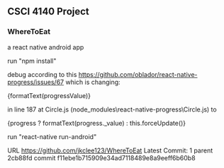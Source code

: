 ## CSCI 4140 Project
### WhereToEat

a react native android app

run "npm install"

debug according to this https://github.com/oblador/react-native-progress/issues/67 which is changing:

{formatText(progressValue)}

in line 187 at Circle.js (node_modules\react-native-progress\Circle.js) to

{progress ? formatText(progress._value) : this.forceUpdate()}

run "react-native run-android"


URL https://github.com/jkclee123/WhereToEat
Latest Commit: 1 parent 2cb88fd commit f11ebe1b715909e34ad7118489e8a9eeff6b60b8
